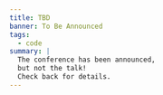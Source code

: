 ```yaml
---
title: TBD
banner: To Be Announced
tags:
  - code
summary: |
  The conference has been announced,
  but not the talk!
  Check back for details.
---
```

